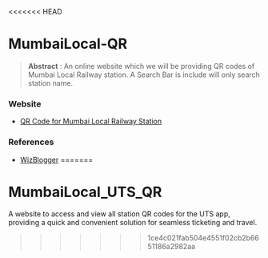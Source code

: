 <<<<<<< HEAD
# MumbaiLocal-QR

> **Abstract** : An online website which we will be providing QR codes of Mumbai Local Railway station. A Search Bar is include will only search station name.

### Website
- [QR Code for Mumbai Local Railway Station](https://moinmn.github.io/MumbaiLocal-QR)

### References
- [WizBlogger](https://wizblogger.com/uts-qr-codes-for-mumbai-stations/)
=======
# MumbaiLocal_UTS_QR
A website to access and view all station QR codes for the UTS app, providing a quick and convenient solution for seamless ticketing and travel.
>>>>>>> 1ce4c021fab504e4551f02cb2b6651186a2982aa
